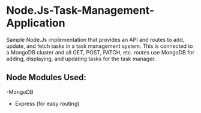 # Node.Js-Task-Management-Application
Sample Node.Js implementation that provides an API and routes to add, update, and fetch tasks in a task management system. This is connected to a MongoDB cluster and all GET, POST, PATCH, etc. routes use MongoDB for adding, displaying, and updating tasks for the task manager. 

## Node Modules Used:
-MongoDB
- Express (for easy routing)

